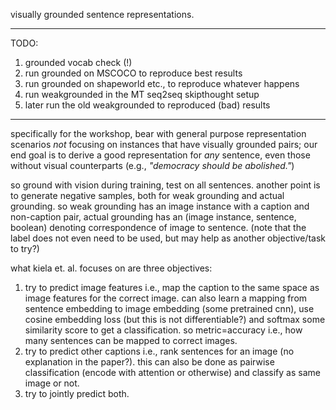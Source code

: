 visually grounded sentence representations.

---
TODO:
1. grounded vocab check (!)
2. run grounded on MSCOCO to reproduce best results
3. run grounded on shapeworld etc., to reproduce whatever happens
4. run weakgrounded in the MT seq2seq skipthought setup
5. later run the old weakgrounded to reproduced (bad) results

---

specifically for the workshop, bear with general purpose representation scenarios _not_ focusing on instances that have visually grounded pairs; our end goal is to derive a good representation for _any_ sentence, even those without visual counterparts (e.g., _"democracy should be abolished."_)

so ground with vision during training, test on all sentences. another point is to generate negative samples, both for weak grounding and actual grounding. so weak grounding has an image instance with a caption and non-caption pair, actual grounding has an (image instance, sentence, boolean) denoting correspondence of image to sentence. (note that the label does not even need to be used, but may help as another objective/task to try?)

what kiela et. al. focuses on are three objectives: 
1. try to predict image features i.e., map the caption to the same space as image features for the correct image. can also learn a mapping from sentence embedding to image embedding (some pretrained cnn), use cosine embedding loss (but this is not differentiable?) and softmax some similarity score to get a classification. so metric=accuracy i.e., how many sentences can be mapped to correct images.
2. try to predict other captions i.e., rank sentences for an image (no explanation in the paper?). this can also be done as pairwise classification (encode with attention or otherwise) and classify as same image or not.
3. try to jointly predict both.


